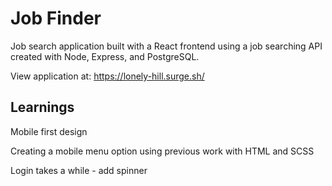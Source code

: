 # Job Finder

Job search application built with a React frontend using a job searching API created with Node, Express, and PostgreSQL.

View application at: https://lonely-hill.surge.sh/


## Learnings
Mobile first design

Creating a mobile menu option using previous work with HTML and SCSS

Login takes a while - add spinner